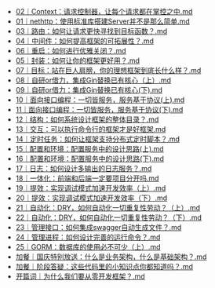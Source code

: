 * [02｜Context：请求控制器，让每个请求都在掌控之中.md](./02｜Context：请求控制器，让每个请求都在掌控之中.md)
* [01｜nethttp：使用标准库搭建Server并不是那么简单.md](./01｜nethttp：使用标准库搭建Server并不是那么简单.md)
* [03｜路由：如何让请求更快寻找到目标函数？.md](./03｜路由：如何让请求更快寻找到目标函数？.md)
* [04｜中间件：如何提高框架的可拓展性？.md](./04｜中间件：如何提高框架的可拓展性？.md)
* [06｜重启：如何进行优雅关闭？.md](./06｜重启：如何进行优雅关闭？.md)
* [05｜封装：如何让你的框架更好用？.md](./05｜封装：如何让你的框架更好用？.md)
* [07｜目标：站在巨人肩膀，你的理想框架到底长什么样？.md](./07｜目标：站在巨人肩膀，你的理想框架到底长什么样？.md)
* [08｜自研or借力，集成Gin替换已有核心（上）.md](./08｜自研or借力，集成Gin替换已有核心（上）.md)
* [09｜自研or借力：集成Gin替换已有核心(下).md](./09｜自研or借力：集成Gin替换已有核心(下).md)
* [10｜面向接口编程：一切皆服务，服务基于协议(上).md](./10｜面向接口编程：一切皆服务，服务基于协议(上).md)
* [11｜面向接口编程：一切皆服务，服务基于协议(下).md](./11｜面向接口编程：一切皆服务，服务基于协议(下).md)
* [12｜结构：如何系统设计框架的整体目录？.md](./12｜结构：如何系统设计框架的整体目录？.md)
* [13｜交互：可以执行命令行的框架才是好框架.md](./13｜交互：可以执行命令行的框架才是好框架.md)
* [14｜定时任务：如何让框架支持分布式定时脚本？.md](./14｜定时任务：如何让框架支持分布式定时脚本？.md)
* [15｜配置和环境：配置服务中的设计思路(上).md](./15｜配置和环境：配置服务中的设计思路(上).md)
* [16｜配置和环境：配置服务中的设计思路(下).md](./16｜配置和环境：配置服务中的设计思路(下).md)
* [17｜日志：如何设计多输出的日志服务？.md](./17｜日志：如何设计多输出的日志服务？.md)
* [18｜一体化：前端和后端一定要项目分开吗.md](./18｜一体化：前端和后端一定要项目分开吗.md)
* [19｜提效：实现调试模式加速开发效率（上）.md](./19｜提效：实现调试模式加速开发效率（上）.md)
* [20｜提效：实现调试模式加速开发效率（下）.md](./20｜提效：实现调试模式加速开发效率（下）.md)
* [21｜自动化：DRY，如何自动化一切重复性劳动？（上）.md](./21｜自动化：DRY，如何自动化一切重复性劳动？（上）.md)
* [22｜自动化：DRY，如何自动化一切重复性劳动？（下）.md](./22｜自动化：DRY，如何自动化一切重复性劳动？（下）.md)
* [23｜管理接口：如何集成swagger自动生成文件？.md](./23｜管理接口：如何集成swagger自动生成文件？.md)
* [24｜管理进程：如何设计完善的运行命令？.md](./24｜管理进程：如何设计完善的运行命令？.md)
* [25｜GORM：数据库的使用必不可少（上）.md](./25｜GORM：数据库的使用必不可少（上）.md)
* [加餐｜国庆特别放送：什么是业务架构，什么是基础架构？.md](./加餐｜国庆特别放送：什么是业务架构，什么是基础架构？.md)
* [加餐｜阶段答疑：这些代码里的小知识点你都知道吗？.md](./加餐｜阶段答疑：这些代码里的小知识点你都知道吗？.md)
* [开篇词｜为什么我们要从零开发框架？.md](./开篇词｜为什么我们要从零开发框架？.md)
